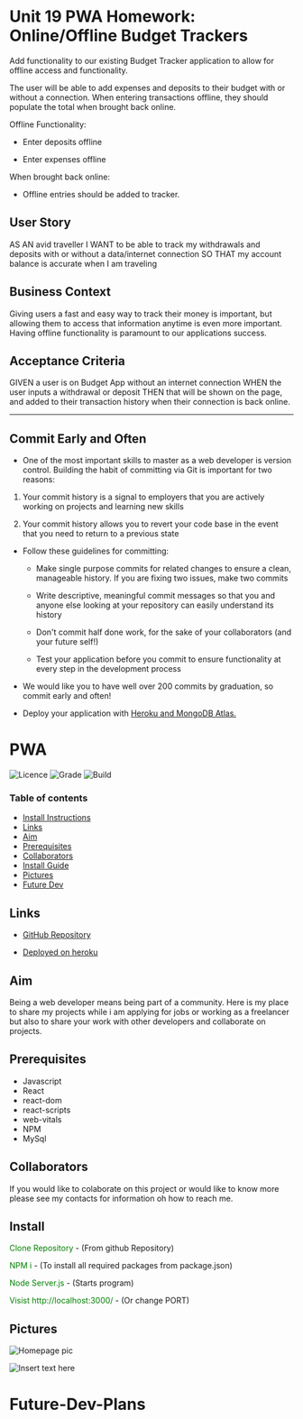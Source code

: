 # Unit 19 PWA Homework: Online/Offline Budget Trackers

Add functionality to our existing Budget Tracker application to allow for offline access and functionality.

The user will be able to add expenses and deposits to their budget with or without a connection. When entering transactions offline, they should populate the total when brought back online.

Offline Functionality:

- Enter deposits offline

- Enter expenses offline

When brought back online:

- Offline entries should be added to tracker.

## User Story

AS AN avid traveller
I WANT to be able to track my withdrawals and deposits with or without a data/internet connection
SO THAT my account balance is accurate when I am traveling

## Business Context

Giving users a fast and easy way to track their money is important, but allowing them to access that information anytime is even more important. Having offline functionality is paramount to our applications success.

## Acceptance Criteria

GIVEN a user is on Budget App without an internet connection
WHEN the user inputs a withdrawal or deposit
THEN that will be shown on the page, and added to their transaction history when their connection is back online.

---

## Commit Early and Often

- One of the most important skills to master as a web developer is version control. Building the habit of committing via Git is important for two reasons:

1. Your commit history is a signal to employers that you are actively working on projects and learning new skills

2. Your commit history allows you to revert your code base in the event that you need to return to a previous state

- Follow these guidelines for committing:

  - Make single purpose commits for related changes to ensure a clean, manageable history. If you are fixing two issues, make two commits

  - Write descriptive, meaningful commit messages so that you and anyone else looking at your repository can easily understand its history

  - Don't commit half done work, for the sake of your collaborators (and your future self!)

  - Test your application before you commit to ensure functionality at every step in the development process

- We would like you to have well over 200 commits by graduation, so commit early and often!

- Deploy your application with [Heroku and MongoDB Atlas.](../04-Important/MongoAtlas-Deploy.md)

# PWA

![Licence](https://img.shields.io/badge/Licence-MIT-yellow)
![Grade](https://img.shields.io/badge/Grade-A%2B-blue)
![Build](https://img.shields.io/badge/Build-Pass-green)

### Table of contents

- [Install Instructions](#Install)
- [Links](##Links)
- [Aim](##Aim)
- [Prerequisites](##Prerequisites)
- [Collaborators](##collaborators)
- [Install Guide](##Install)
- [Pictures](##Pictures)
- [Future Dev](#Future-Dev-Plans)

## Links

- [GitHub Repository](https://github.com/ChrisOnions/PWA-Budget-Tracker)

- [Deployed on heroku](www.website.here)

## Aim

Being a web developer means being part of a community. Here is my place to share my projects while i am applying for jobs or working as a freelancer but also to share your work with other developers and collaborate on projects.

## Prerequisites

- Javascript
- React
- react-dom
- react-scripts
- web-vitals
- NPM
- MySql

## Collaborators

If you would like to colaborate on this project or would like to know more please see my contacts for information oh how to reach me.

## Install

<span style="color:green">Clone Repository</span> - (From github Repository)

<span style="color:green">NPM i</span> - (To install all required packages from package.json)

<span style="color:green">Node Server.js</span> - (Starts program)

<span style="color:green">Visist http://localhost:3000/</span> - (Or change PORT)

## Pictures

![Homepage pic](./assets/About.jpg)

![Insert  text here](./assets/Porfolio.jpg)

# Future-Dev-Plans
